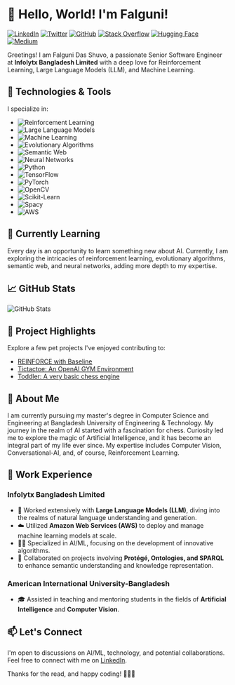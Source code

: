 # 👋 Hello, World! I'm Falguni!

[![LinkedIn](https://img.shields.io/badge/-LinkedIn-blue?style=flat-square&logo=LinkedIn&logoColor=white)](https://www.linkedin.com/in/falgunidasshuvo/)
[![Twitter](https://img.shields.io/badge/-Twitter-1DA1F2?style=flat-square&logo=twitter&logoColor=white)](https://twitter.com/shuvoxcd01)
[![GitHub](https://img.shields.io/badge/-GitHub-181717?style=flat-square&logo=github&logoColor=white)](https://github.com/shuvoxcd01)
[![Stack Overflow](https://img.shields.io/badge/-Stack_Overflow-FE7A16?style=flat-square&logo=stack-overflow&logoColor=white)](https://stackoverflow.com/users/5542725/falguni-das-shuvo)
[![Hugging Face](https://img.shields.io/badge/-Hugging_Face-1766D5?style=flat-square&logo=hugging-face&logoColor=white)](https://huggingface.co/Falguni)
[![Medium](https://img.shields.io/badge/-Medium-000000?style=flat-square&logo=medium&logoColor=white)](https://medium.com/@falguni.shuvo)


Greetings! I am Falguni Das Shuvo, a passionate Senior Software Engineer at **Infolytx Bangladesh Limited** with a deep love for Reinforcement Learning, Large Language Models (LLM), and Machine Learning.

## 🔧 Technologies & Tools

I specialize in:

- ![Reinforcement Learning](https://img.shields.io/badge/-Reinforcement_Learning-008000?style=flat-square)
- ![Large Language Models](https://img.shields.io/badge/-Large_Language_Models-4B0082?style=flat-square)
- ![Machine Learning](https://img.shields.io/badge/-Machine_Learning-F7931E?style=flat-square)
- ![Evolutionary Algorithms](https://img.shields.io/badge/-Evolutionary_Algorithms-8A2BE2?style=flat-square)
- ![Semantic Web](https://img.shields.io/badge/-Semantic_Web-009688?style=flat-square)
- ![Neural Networks](https://img.shields.io/badge/-Neural_Networks-FF6F61?style=flat-square)
- ![Python](https://img.shields.io/badge/-Python-3776AB?style=flat-square&logo=python&logoColor=white)
- ![TensorFlow](https://img.shields.io/badge/-TensorFlow-FF6F00?style=flat-square&logo=tensorflow&logoColor=white)
- ![PyTorch](https://img.shields.io/badge/-PyTorch-EE4C2C?style=flat-square&logo=pytorch&logoColor=white)
- ![OpenCV](https://img.shields.io/badge/-OpenCV-5C3EE8?style=flat-square&logo=opencv&logoColor=white)
- ![Scikit-Learn](https://img.shields.io/badge/-Scikit_Learn-F7931E?style=flat-square&logo=scikit-learn&logoColor=white)
- ![Spacy](https://img.shields.io/badge/-Spacy-09A3D5?style=flat-square&logo=spaCy&logoColor=white)
- ![AWS](https://img.shields.io/badge/-AWS-232F3E?style=flat-square&logo=amazon-aws&logoColor=white)

## 🌱 Currently Learning

Every day is an opportunity to learn something new about AI. Currently, I am exploring the intricacies of reinforcement learning, evolutionary algorithms, semantic web, and neural networks, adding more depth to my expertise.

## 📈 GitHub Stats

![GitHub Stats](https://github-readme-stats.vercel.app/api?username=shuvoxcd01&show_icons=true&count_private=true&hide=contribs,issues&theme=dark)

## 🚀 Project Highlights

Explore a few pet projects I've enjoyed contributing to:

- [REINFORCE with Baseline](https://github.com/shuvoxcd01/REINFORCE_with_Baseline)
- [Tictactoe: An OpenAI GYM Environment](https://github.com/shuvoxcd01/tictactoe)
- [Toddler: A very basic chess engine](https://github.com/shuvoxcd01/Toddler)

## 📝 About Me

I am currently pursuing my master's degree in Computer Science and Engineering at Bangladesh University of Engineering & Technology. My journey in the realm of AI started with a fascination for chess. Curiosity led me to explore the magic of Artificial Intelligence, and it has become an integral part of my life ever since. My expertise includes Computer Vision, Conversational-AI, and, of course, Reinforcement Learning.

## 💼 Work Experience

### Infolytx Bangladesh Limited

- 🧠 Worked extensively with **Large Language Models (LLM)**, diving into the realms of natural language understanding and generation.
- ☁️ Utilized **Amazon Web Services (AWS)** to deploy and manage machine learning models at scale.
- 👩‍💻 Specialized in AI/ML, focusing on the development of innovative algorithms.
- 🔄 Collaborated on projects involving **Protégé, Ontologies, and SPARQL** to enhance semantic understanding and knowledge representation.

### American International University-Bangladesh

- 🎓 Assisted in teaching and mentoring students in the fields of **Artificial Intelligence** and **Computer Vision**.

## 📫 Let's Connect

I'm open to discussions on AI/ML, technology, and potential collaborations. Feel free to connect with me on [LinkedIn](https://www.linkedin.com/in/falgunidasshuvo/).

Thanks for the read, and happy coding! 👨‍💻✨
